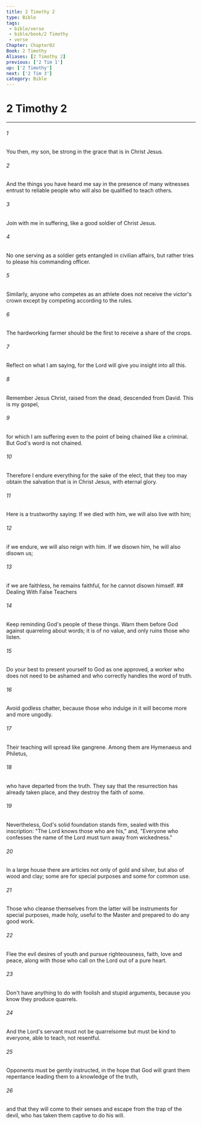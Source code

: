 ```yaml
---
title: 2 Timothy 2
type: Bible
tags:
 - bible/verse
 - bible/book/2 Timothy
 - verse
Chapter: Chapter02
Book: 2 Timothy
Aliases: [2 Timothy 2]
previous: ['2 Tim 1']
up: ['2 Timothy']
next: ['2 Tim 3']
category: Bible
---
```

# 2 Timothy 2

***


###### 1 
You then, my son, be strong in the grace that is in Christ Jesus. 

###### 2 
And the things you have heard me say in the presence of many witnesses entrust to reliable people who will also be qualified to teach others. 

###### 3 
Join with me in suffering, like a good soldier of Christ Jesus. 

###### 4 
No one serving as a soldier gets entangled in civilian affairs, but rather tries to please his commanding officer. 

###### 5 
Similarly, anyone who competes as an athlete does not receive the victor's crown except by competing according to the rules. 

###### 6 
The hardworking farmer should be the first to receive a share of the crops. 

###### 7 
Reflect on what I am saying, for the Lord will give you insight into all this. 

###### 8 
Remember Jesus Christ, raised from the dead, descended from David. This is my gospel, 

###### 9 
for which I am suffering even to the point of being chained like a criminal. But God's word is not chained. 

###### 10 
Therefore I endure everything for the sake of the elect, that they too may obtain the salvation that is in Christ Jesus, with eternal glory. 

###### 11 
Here is a trustworthy saying: If we died with him, we will also live with him; 

###### 12 
if we endure, we will also reign with him. If we disown him, he will also disown us; 

###### 13 
if we are faithless, he remains faithful, for he cannot disown himself. ## Dealing With False Teachers 

###### 14 
Keep reminding God's people of these things. Warn them before God against quarreling about words; it is of no value, and only ruins those who listen. 

###### 15 
Do your best to present yourself to God as one approved, a worker who does not need to be ashamed and who correctly handles the word of truth. 

###### 16 
Avoid godless chatter, because those who indulge in it will become more and more ungodly. 

###### 17 
Their teaching will spread like gangrene. Among them are Hymenaeus and Philetus, 

###### 18 
who have departed from the truth. They say that the resurrection has already taken place, and they destroy the faith of some. 

###### 19 
Nevertheless, God's solid foundation stands firm, sealed with this inscription: "The Lord knows those who are his," and, "Everyone who confesses the name of the Lord must turn away from wickedness." 

###### 20 
In a large house there are articles not only of gold and silver, but also of wood and clay; some are for special purposes and some for common use. 

###### 21 
Those who cleanse themselves from the latter will be instruments for special purposes, made holy, useful to the Master and prepared to do any good work. 

###### 22 
Flee the evil desires of youth and pursue righteousness, faith, love and peace, along with those who call on the Lord out of a pure heart. 

###### 23 
Don't have anything to do with foolish and stupid arguments, because you know they produce quarrels. 

###### 24 
And the Lord's servant must not be quarrelsome but must be kind to everyone, able to teach, not resentful. 

###### 25 
Opponents must be gently instructed, in the hope that God will grant them repentance leading them to a knowledge of the truth, 

###### 26 
and that they will come to their senses and escape from the trap of the devil, who has taken them captive to do his will. 
